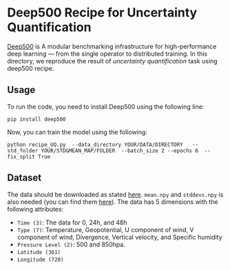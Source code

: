 # Deep500 Recipe for Uncertainty Quantification

[Deep500](https://www.deep500.org)  is A modular benchmarking infrastructure for 
high-performance deep learning — from the single operator 
to distributed training. In this directory, we  reproduce the result of
*uncertainty quantification* task using deep500 recipe.


## Usage

To run the code, you need to install Deep500 using the following line:

```
pip install deep500
```


Now, you can train the model using the following:

```
python recipe_UQ.py  --data_directory YOUR/DATA/DIRECTORY   --std_folder YOUR/STD&MEAN_MAP/FOLDER  --batch_size 2 --epochs 6  --fix_split True
```


## Dataset

The data should be downloaded as stated [here](https://github.com/spcl/deep-weather#data). 
`mean.npy` and `stddevs.npy` is also needed (you can find them [here](https://github.com/spcl/deep-weather/tree/master/Uncertainty_Quantification/Preprocessing)).
The data has 5 dimensions with the following attributes:

- `Time (3)`: The data for 0, 24h, and 48h
- `Type (7)`: Temperature, Geopotential, U component of wind, V component of wind, Divergence, Vertical velocity, and Specific humidity  
- `Pressure Level (2)`: 500 and 850hpa.
- `Latitude (361)`
- `Longitude (720)`